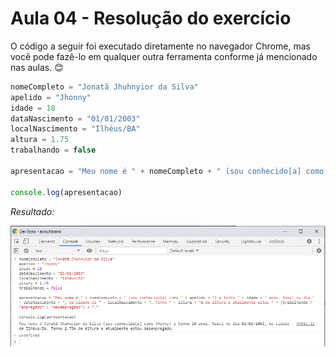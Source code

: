 # Aula 04 - Resolução do exercício

O código a seguir foi executado diretamente no navegador Chrome, mas você pode fazê-lo em qualquer outra ferramenta conforme já mencionado nas aulas. :blush:

```javascript
nomeCompleto = "Jonatã Jhuhnyior da Silva"
apelido = "Jhonny"
idade = 18
dataNascimento = "01/01/2003"
localNascimento = "Ilhéus/BA"
altura = 1.75
trabalhando = false

apresentacao = "Meu nome é " + nomeCompleto + " (sou conhecido[a] como " + apelido + ") e tenho " + idade + " anos. Nasci no dia " + dataNascimento + ", na cidade de " + localNascimento + ". Tenho " + altura + "m de altura e atualmente estou " + (trabalhando ? "empregado" : "desempregado") + "."

console.log(apresentacao)
```

_Resultado:_

![resolucao](img/resolucao.png)